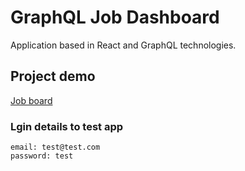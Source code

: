 # GraphQL Job Dashboard

Application based in React and GraphQL technologies.

## Project demo

[Job board](https://jobs-board18.netlify.app/)

### Lgin details to test app
    email: test@test.com
    password: test